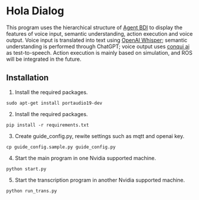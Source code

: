 # Hola Dialog
This program uses the hierarchical structure of [Agent BDI](https://github.com/mfshiu/agent-bdi) to display the features of voice input, semantic understanding, action execution and voice output. Voice input is translated into text using [OpenAI Whisper](https://github.com/openai/whisper); semantic understanding is performed through ChatGPT; voice output uses [conqui ai](https://github.com/coqui-ai/TTS) as test-to-speech. Action execution is mainly based on simulation, and ROS will be integrated in the future.


## Installation
1. Install the required packages.
````
sudo apt-get install portaudio19-dev
````
2. Install the required packages.
````
pip install -r requirements.txt
````
3. Create guide_config.py, rewite settings such as mqtt and openai key. 
````
cp guide_config.sample.py guide_config.py
````
4. Start the main program in one Nvidia supported machine.
````
python start.py
````
5. Start the transcription program in another Nvidia supported machine.
````
python run_trans.py
````